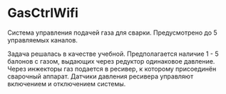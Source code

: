# GasCtrlWifi
Система управления подачей газа для сварки. Предусмотрено до 5 управляемых каналов.

Задача решалась в качестве учебной. Предполагается наличие 1 - 5 балонов с газом, выдающих через редуктор одинаковое давление. Через инжекторы газ подается в ресивер, к которому присоединён сварочный аппарат. Датчики давления ресивера управляют включением и отключением системы.

